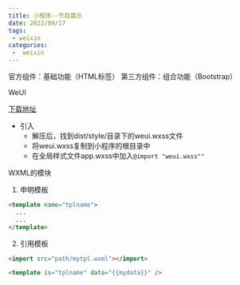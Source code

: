 ```yaml
---
title: 小程序--节目展示
date: 2022/09/17
tags:
 - weixin
categories:
 -  weixin
---
```


官方组件：基础功能（HTML标签）
第三方组件：组合功能（Bootstrap）

WeUI

[下载地址](https://github.com/Tencent/weui-wxss/)
+ 引入
  - 解压后，找到dist/style/目录下的weui.wxss文件
  - 将weui.wxss复制到小程序的根目录中
  - 在全局样式文件app.wxss中加入<code>@import "weui.wxss""</code>

WXML的模块

1. 申明模板

```html
<template name="tplname">
  ...
  ...
</template>
```

2. 引用模板

```html
<import src="path/mytpl.wxml"></import>

<template is="tplname" data="{{mydata}}" />
```

